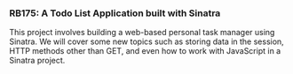 ### RB175: A Todo List Application built with Sinatra

This project involves building a web-based personal task manager using Sinatra. We will cover some new topics such as storing data in the session, HTTP methods other than GET, and even how to work with JavaScript in a Sinatra project.
